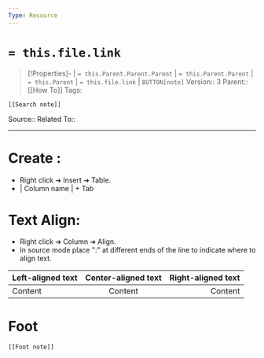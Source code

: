 ```yaml
---
Type: Resource
---
```

# `= this.file.link`
>[!Properties]- |  `= this.Parent.Parent.Parent` | `= this.Parent.Parent` | `= this.Parent` | `= this.file.link` | `BUTTON[note]` 
>Version:: 3
>Parent:: [[How To]]
>Tags:
```meta-bind-embed
[[Search note]]
```
Source::
Related To::
***
# Create :

- Right click ➔ Insert ➔  Table.
- | Column name | + Tab

# Text Align:

- Right click ➔ Column ➔  Align.
- In source mode place ":" at different ends of the line to indicate where to align text. 

| Left-aligned text | Center-aligned text | Right-aligned text |
| :---------------- | :-----------------: | -----------------: |
| Content           |       Content       |            Content |








# Foot
```meta-bind-embed
[[Foot note]]
``` 